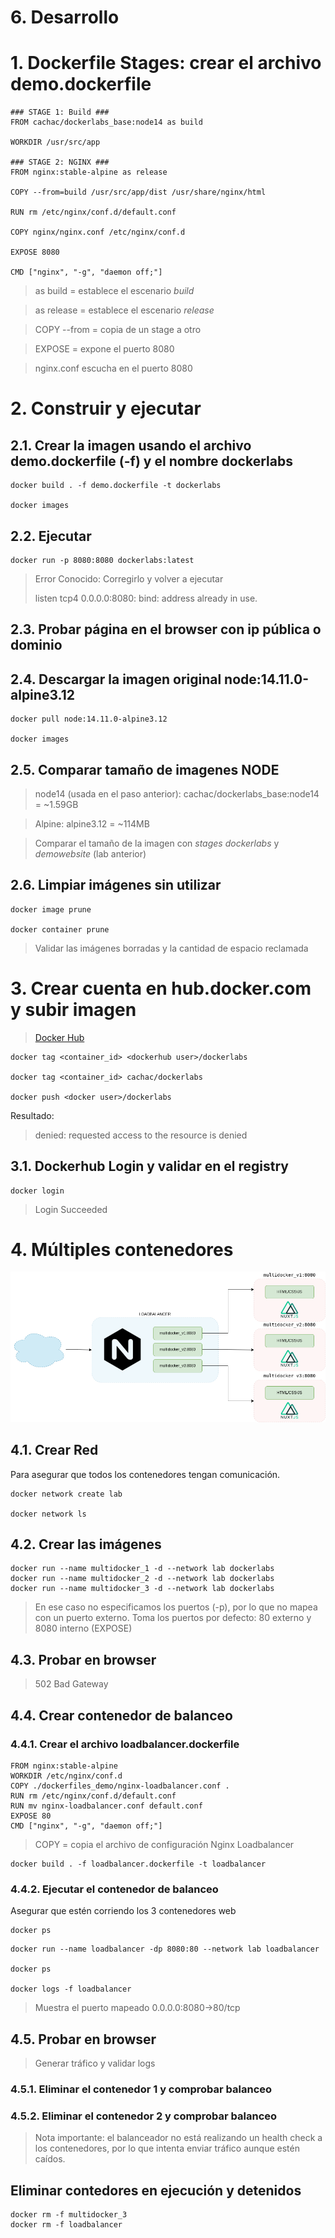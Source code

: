 # 6. Desarrollo <!-- omit in TOC -->

# 1. Dockerfile Stages: crear el archivo demo.dockerfile
```vim
### STAGE 1: Build ###
FROM cachac/dockerlabs_base:node14 as build

WORKDIR /usr/src/app

### STAGE 2: NGINX ###
FROM nginx:stable-alpine as release

COPY --from=build /usr/src/app/dist /usr/share/nginx/html

RUN rm /etc/nginx/conf.d/default.conf

COPY nginx/nginx.conf /etc/nginx/conf.d

EXPOSE 8080

CMD ["nginx", "-g", "daemon off;"]
```

> as build = establece el escenario *build*

> as release = establece el escenario *release*

> COPY --from = copia de un stage a otro

> EXPOSE = expone el puerto 8080

> nginx.conf escucha en el puerto 8080

# 2. Construir y ejecutar

## 2.1. Crear la imagen usando el archivo demo.dockerfile (-f) y el nombre dockerlabs
```vim
docker build . -f demo.dockerfile -t dockerlabs

docker images
```

## 2.2. Ejecutar
```vim
docker run -p 8080:8080 dockerlabs:latest
```

> Error Conocido: Corregirlo y volver a ejecutar
>
> listen tcp4 0.0.0.0:8080: bind: address already in use.


## 2.3. Probar página en el browser con ip pública o dominio

## 2.4. Descargar la imagen original node:14.11.0-alpine3.12

```vim
docker pull node:14.11.0-alpine3.12

docker images
```

## 2.5. Comparar tamaño de imagenes NODE

> node14 (usada en el paso anterior): cachac/dockerlabs_base:node14 = ~1.59GB

> Alpine: alpine3.12 = ~114MB

> Comparar el tamaño de la imagen con *stages dockerlabs* y *demowebsite* (lab anterior)


## 2.6. Limpiar imágenes sin utilizar
```vim
docker image prune

docker container prune
```
> Validar las imágenes borradas y la cantidad de espacio reclamada


# 3. Crear cuenta en hub.docker.com y subir imagen
> [Docker Hub](https://hub.docker.com/)

```vim
docker tag <container_id> <dockerhub user>/dockerlabs

docker tag <container_id> cachac/dockerlabs

docker push <docker user>/dockerlabs
```
Resultado:

> denied: requested access to the resource is denied

## 3.1. Dockerhub  Login y validar en el registry
```vim
docker login
```
> Login Succeeded

# 4. Múltiples contenedores
![docker](./static/assets/img/Dockerlabs-multi-contenedor.png)

## 4.1. Crear Red

Para asegurar que todos los contenedores tengan comunicación.

```vim
docker network create lab

docker network ls
```

## 4.2. Crear las imágenes
```vim
docker run --name multidocker_1 -d --network lab dockerlabs
docker run --name multidocker_2 -d --network lab dockerlabs
docker run --name multidocker_3 -d --network lab dockerlabs
```

> En ese caso no especificamos los puertos (-p), por lo que no mapea con un puerto externo.
> Toma los puertos por defecto: 80 externo y 8080 interno (EXPOSE)

## 4.3. Probar en browser


> 502 Bad Gateway


## 4.4. Crear contenedor de balanceo
### 4.4.1. Crear el archivo loadbalancer.dockerfile
```vim
FROM nginx:stable-alpine
WORKDIR /etc/nginx/conf.d
COPY ./dockerfiles_demo/nginx-loadbalancer.conf .
RUN rm /etc/nginx/conf.d/default.conf
RUN mv nginx-loadbalancer.conf default.conf
EXPOSE 80
CMD ["nginx", "-g", "daemon off;"]
```
> COPY = copia el archivo de configuración Nginx Loadbalancer

```vim
docker build . -f loadbalancer.dockerfile -t loadbalancer
```
### 4.4.2. Ejecutar el contenedor de balanceo

Asegurar que estén corriendo los 3 contenedores web
```vim
docker ps
```

```vim
docker run --name loadbalancer -dp 8080:80 --network lab loadbalancer

docker ps

docker logs -f loadbalancer
```
> Muestra el puerto mapeado 0.0.0.0:8080->80/tcp

## 4.5. Probar en browser

> Generar tráfico y validar logs

### 4.5.1. Eliminar el contenedor 1 y comprobar balanceo
### 4.5.2. Eliminar el contenedor 2 y comprobar balanceo

> Nota importante: el balanceador no está realizando un health check a los contenedores, por lo que intenta enviar tráfico aunque estén caídos.

## Eliminar contedores en ejecución y detenidos
```
docker rm -f multidocker_3
docker rm -f loadbalancer
```
